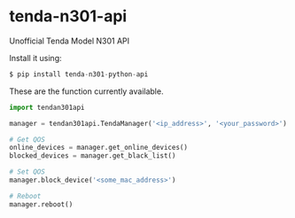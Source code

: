 # tenda-n301-api
Unofficial Tenda Model N301 API

Install it using:
```s
$ pip install tenda-n301-python-api
```

These are the function currently available.

```python
import tendan301api

manager = tendan301api.TendaManager('<ip_address>', '<your_password>')

# Get QOS
online_devices = manager.get_online_devices()
blocked_devices = manager.get_black_list()

# Set QOS
manager.block_device('<some_mac_address>')

# Reboot 
manager.reboot()
```
